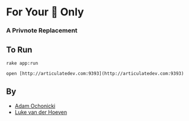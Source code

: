 # For Your :eyes: Only

### A Privnote Replacement

## To Run

`rake app:run`

`open [http://articulatedev.com:9393](http://articulatedev.com:9393)`

## By

- [Adam Ochonicki](https://github.com/fromonesrc)
- [Luke van der Hoeven](https://github.com/plukevdh)
